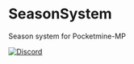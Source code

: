 # SeasonSystem
Season system for Pocketmine-MP

[![Discord](https://img.shields.io/discord/965662639168569394.svg?label=&logo=discord&logoColor=ffffff&color=7389D8&labelColor=6A7EC2)](https://discord.gg/34PC5u9W)
